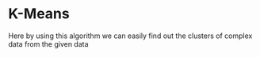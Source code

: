 # K-Means

Here by using this algorithm we can easily find out the clusters of complex data from the given data 
